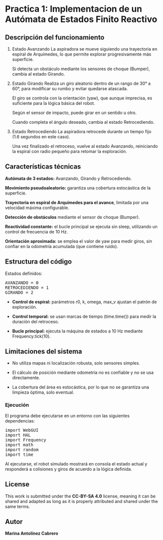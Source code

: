 # Practica 1: Implementacion de un Autómata de Estados Finito Reactivo

## Descripción del funcionamiento

1. Estado Avanzando
   La aspiradora se mueve siguiendo una trayectoria en espiral de Arquímedes, lo que permite explorar progresivamente más superficie.

   Si detecta un obstáculo mediante los sensores de choque (Bumper), cambia al estado Girando.

2. Estado Girando
   Realiza un giro aleatorio dentro de un rango de 30° a 60°, para modificar su rumbo y evitar quedarse atascada.

   El giro se controla con la orientación (yaw), que aunque imprecisa, es suficiente para la lógica básica del robot.

   Según el sensor de impacto, puede girar en un sentido u otro.

   Cuando completa el ángulo deseado, cambia al estado Retrocediendo.

3. Estado Retrocediendo
   La aspiradora retrocede durante un tiempo fijo (1.6 segundos en este caso).

   Una vez finalizado el retroceso, vuelve al estado Avanzando, reiniciando la espiral con radio pequeño para retomar la exploración.
   
## Características técnicas

**Autómata de 3 estados:** Avanzando, Girando y Retrocediendo.

**Movimiento pseudoaleatorio:** garantiza una cobertura estocástica de la superficie.

**Trayectoria en espiral de Arquímedes para el avance**, limitada por una velocidad máxima configurable.

**Detección de obstáculos** mediante el sensor de choque (Bumper).

**Reactividad constante:** el bucle principal se ejecuta sin sleep, utilizando un control de frecuencia de 10 Hz.

**Orientación aproximada:** se emplea el valor de yaw para medir giros, sin confiar en la odometría acumulada (que contiene ruido).

## Estructura del código

Estados definidos:
<pre>
AVANZANDO = 0
RETROCEDIENDO = 1
GIRANDO = 2
</pre>

- **Control de espiral:** parámetros r0, k, omega, max_v ajustan el patrón de exploración.

- **Control temporal:** se usan marcas de tiempo (time.time()) para medir la duración del retroceso.

- **Bucle principal:** ejecuta la máquina de estados a 10 Hz mediante Frequency.tick(10).

## Limitaciones del sistema

- No utiliza mapas ni localización robusta, solo sensores simples.

- El cálculo de posición mediante odometría no es confiable y no se usa directamente.

- La cobertura del área es estocástica, por lo que no se garantiza una limpieza óptima, solo eventual.

### Ejecución

El programa debe ejecutarse en un entorno con las siguientes dependencias:

<pre>
import WebGUI
import HAL
import Frequency
import math
import random
import time
</pre>

Al ejecutarse, el robot simulado mostrará en consola el estado actual y responderá a colisiones y giros de acuerdo a la lógica definida.

## License

This work is submitted under the **CC-BY-SA 4.0** license, meaning it can be shared and adapted as long as it is properly attributed and shared under the same terms.

## Autor

**Marina Antolínez Cabrero**

